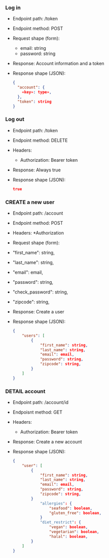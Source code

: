 ### Log in

- Endpoint path: /token
- Endpoint method: POST

- Request shape (form):

  - email: string
  - password: string

- Response: Account information and a token
- Response shape (JSON):
  ```json
  {
    "account": {
      «key»: type»,
    },
    "token": string
  }
  ```

### Log out

- Endpoint path: /token
- Endpoint method: DELETE

- Headers:

  - Authorization: Bearer token

- Response: Always true
- Response shape (JSON):
  ```json
  true
  ```

### CREATE a new user

- Endpoint path: /account
- Endpoint method: POST

- Headers:
  \*Authorization

- Request shape (form):

- "first_name": string,
- "last_name": string,
- "email": email,
- "password": string,
- "check_password": string,
- "zipcode": string,

- Response: Create a user
- Response shape (JSON):
  ```json
  {
      "users": [
          {
              "first_name": string,
              "last_name": string,
              "email": email,
              "password": string,
              "zipcode": string,
          }
      ]
  }
  ```

### DETAIL account

- Endpoint path: /account/id
- Endpoisnt method: GET

- Headers:

  - Authorization: Bearer token

- Response: Create a new account
- Response shape (JSON):
  ```json
  {
      "user": [
          {
              "first_name": string,
              "last_name": string,
              "email": email,
              "password": string,
              "zipcode": string,
          }
              "allergies": {
                  "seafood": boolean,
                  "gluten_free": boolean,
              }
              "diet_restrict": {
                  "vegan": boolean,
                  "vegetarian": boolean,
                  "halal": boolean,
          }
      ]
  }
  ```
